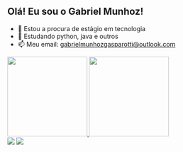 ## Olá! Eu sou o Gabriel Munhoz!

- 🔭 Estou a procura de estágio em tecnologia
- 🌱 Estudando python, java e outros
- 📫 Meu email: gabrielmunhozgasparotti@outlook.com


<div>
  <a href="https://github.com/gabrielmunhoz1">
  <img height="180em" src="https://github-readme-stats.vercel.app/api?username=gabrielmunhoz1&show_icons=true&theme=onedark&include_all_commits=true&count_private=true"/>
  <img height="180em" src="https://github-readme-stats.vercel.app/api/top-langs/?username=gabrielmunhoz1&layout=compact&langs_count=7&theme=dark"/>
</div>
 <div>
  <a href = "mailto:gabrielmunhozgasparotti@outlook.com"><img src="https://img.shields.io/badge/-Gmail-%23333?style=for-the-badge&logo=gmail&logoColor=white" target="_blank"></a>
   <a href="https://www.linkedin.com/in/gabriel-munhoz-4a5289207/" target="_blank"><img src="https://img.shields.io/badge/-LinkedIn-%230077B5?style=for-the-badge&logo=linkedin&logoColor=white" target="_blank"></a>
 </div>
